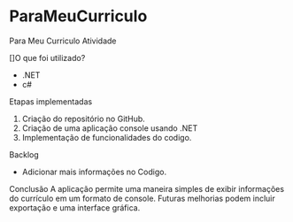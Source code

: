 # ParaMeuCurriculo
﻿Para Meu Curriculo Atividade

[]O que foi utilizado?
- .NET 
- c#

Etapas implementadas
1. Criação do repositório no GitHub.
2. Criação de uma aplicação console usando .NET 
3. Implementação de funcionalidades do codigo.
   

Backlog
- Adicionar mais informações no Codigo.

Conclusão
A aplicação permite uma maneira simples de exibir informações do currículo em um formato de console. Futuras melhorias podem incluir exportação e uma interface gráfica.
